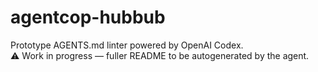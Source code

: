 # agentcop-hubbub

Prototype AGENTS.md linter powered by OpenAI Codex.  
⚠️ Work in progress — fuller README to be autogenerated by the agent.
